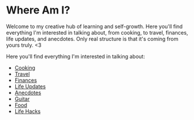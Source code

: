 # Where Am I?
Welcome to my creative hub of learning and self-growth. Here you'll find everything I'm interested in talking about, from 
cooking, to travel, finances, life updates, and anecdotes. Only real structure is that it's coming from yours truly. <3

Here you'll find everything I'm interested in talking about:
- [Cooking](#)
- [Travel](#)
- [Finances](#)
- [Life Updates](#)
- [Anecdotes](#)
- [Guitar](#)
- [Food](#)
- [Life Hacks](#)

